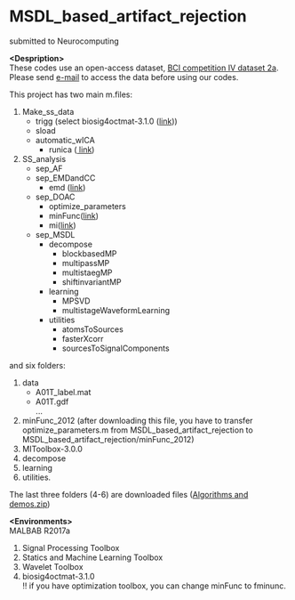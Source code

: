 # MSDL_based_artifact_rejection
submitted to Neurocomputing<br>

__\<Despription\>__ <br>
These codes use an open-access dataset, <a href="http://www.bbci.de/competition/iv/#datasets" target="_blank">BCI competition IV dataset 2a</a>.<br>
Please send <a href="http://www.bbci.de/competition/iv/#download" target="_blank">e-mail</a> to access the data before using our codes.<br>

This project has two main m.files:<br>
1. Make_ss_data<br>
    - trigg (select biosig4octmat-3.1.0 (<a href="https://sourceforge.net/projects/biosig/files/BioSig%20for%20Octave%20and%20Matlab/" target="_blank">link</a>))<br>
    - sload<br>
    - automatic_wICA<br>
      - runica (<a href="https://sccn.ucsd.edu/eeglab/download.php" target="_blank">
     link</a>)<br>
2. SS_analysis<br>
    - sep_AF
    - sep_EMDandCC<br>
      - emd (<a href="https://jp.mathworks.com/matlabcentral/fileexchange/52502-denoising-signals-using-empirical-mode-decomposition-and-hurst-analysis?focused=5516501&tab=function" target="_blank">link</a>)<br>
    - sep_DOAC<br>
      - optimize_parameters<br>
      - minFunc(<a href="https://www.cs.ubc.ca/~schmidtm/Software/minFunc.html" target="_blank">link</a>)<br>
      - mi(<a href="http://www.cs.man.ac.uk/~pococka4/MIToolbox.html" target="_blank">link</a>)<br>
    - sep_MSDL<br>
      - decompose<br>
        - blockbasedMP<br>
        - multipassMP<br>
        - multistaegMP<br>
        - shiftinvariantMP<br>
      - learning<br>
        - MPSVD<br>
        - multistageWaveformLearning<br>
      - utilities<br>
        - atomsToSources<br>
        - fasterXcorr<br>
        - sourcesToSignalComponents<br>

and six folders:<br>
1. data<br>
    - A01T_label.mat<br>
    - A01T.gdf<br>
   ...<br>
2. minFunc_2012 (after downloading this file, you have to transfer optimize_parameters.m from MSDL_based_artifact_rejection to MSDL_based_artifact_rejection/minFunc_2012)<br>
3. MIToolbox-3.0.0<br>
4. decompose<br>
5. learning<br>
6. utilities.<br>

The last three folders (4-6) are downloaded files (<a href="http://cnel.ufl.edu/~ajbrockmeier/eeg/" target="_blank">Algorithms and demos.zip</a>)<br>

__\<Environments\>__ <br>
MALBAB R2017a<br>
 1. Signal Processing Toolbox<br>
 2. Statics and Machine Learning Toolbox<br>
 3. Wavelet Toolbox<br>
 4. biosig4octmat-3.1.0<br>
!! if you have optimization toolbox, you can change minFunc to fminunc.

